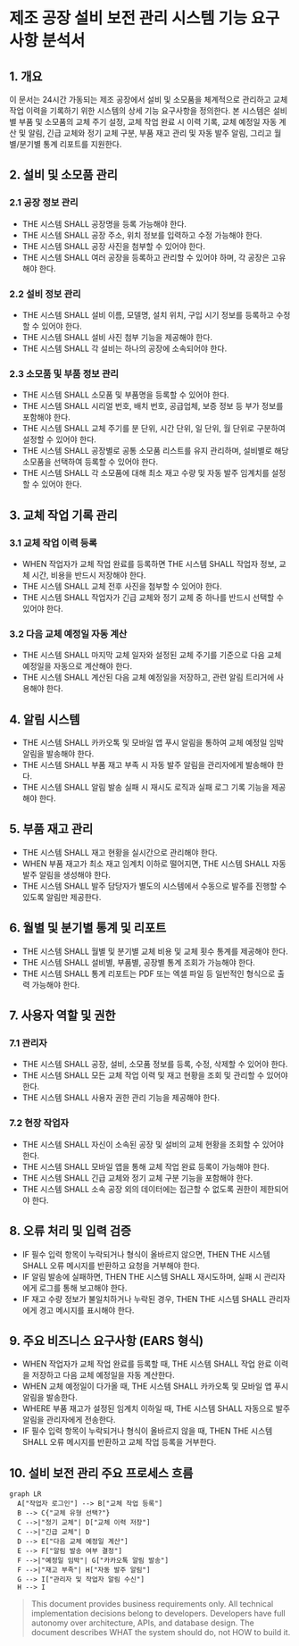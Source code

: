 # 제조 공장 설비 보전 관리 시스템 기능 요구사항 분석서

## 1. 개요

이 문서는 24시간 가동되는 제조 공장에서 설비 및 소모품을 체계적으로 관리하고 교체 작업 이력을 기록하기 위한 시스템의 상세 기능 요구사항을 정의한다. 본 시스템은 설비별 부품 및 소모품의 교체 주기 설정, 교체 작업 완료 시 이력 기록, 교체 예정일 자동 계산 및 알림, 긴급 교체와 정기 교체 구분, 부품 재고 관리 및 자동 발주 알림, 그리고 월별/분기별 통계 리포트를 지원한다.

## 2. 설비 및 소모품 관리

### 2.1 공장 정보 관리
- THE 시스템 SHALL 공장명을 등록 가능해야 한다.
- THE 시스템 SHALL 공장 주소, 위치 정보를 입력하고 수정 가능해야 한다.
- THE 시스템 SHALL 공장 사진을 첨부할 수 있어야 한다.
- THE 시스템 SHALL 여러 공장을 등록하고 관리할 수 있어야 하며, 각 공장은 고유해야 한다.

### 2.2 설비 정보 관리
- THE 시스템 SHALL 설비 이름, 모델명, 설치 위치, 구입 시기 정보를 등록하고 수정할 수 있어야 한다.
- THE 시스템 SHALL 설비 사진 첨부 기능을 제공해야 한다.
- THE 시스템 SHALL 각 설비는 하나의 공장에 소속되어야 한다.

### 2.3 소모품 및 부품 정보 관리
- THE 시스템 SHALL 소모품 및 부품명을 등록할 수 있어야 한다.
- THE 시스템 SHALL 시리얼 번호, 배치 번호, 공급업체, 보증 정보 등 부가 정보를 포함해야 한다.
- THE 시스템 SHALL 교체 주기를 분 단위, 시간 단위, 일 단위, 월 단위로 구분하여 설정할 수 있어야 한다.
- THE 시스템 SHALL 공장별로 공통 소모품 리스트를 유지 관리하며, 설비별로 해당 소모품을 선택하여 등록할 수 있어야 한다.
- THE 시스템 SHALL 각 소모품에 대해 최소 재고 수량 및 자동 발주 임계치를 설정할 수 있어야 한다.

## 3. 교체 작업 기록 관리

### 3.1 교체 작업 이력 등록
- WHEN 작업자가 교체 작업 완료를 등록하면 THE 시스템 SHALL 작업자 정보, 교체 시간, 비용을 반드시 저장해야 한다.
- THE 시스템 SHALL 교체 전후 사진을 첨부할 수 있어야 한다.
- THE 시스템 SHALL 작업자가 긴급 교체와 정기 교체 중 하나를 반드시 선택할 수 있어야 한다.

### 3.2 다음 교체 예정일 자동 계산
- THE 시스템 SHALL 마지막 교체 일자와 설정된 교체 주기를 기준으로 다음 교체 예정일을 자동으로 계산해야 한다.
- THE 시스템 SHALL 계산된 다음 교체 예정일을 저장하고, 관련 알림 트리거에 사용해야 한다.

## 4. 알림 시스템

- THE 시스템 SHALL 카카오톡 및 모바일 앱 푸시 알림을 통하여 교체 예정일 임박 알림을 발송해야 한다.
- THE 시스템 SHALL 부품 재고 부족 시 자동 발주 알림을 관리자에게 발송해야 한다.
- THE 시스템 SHALL 알림 발송 실패 시 재시도 로직과 실패 로그 기록 기능을 제공해야 한다.

## 5. 부품 재고 관리

- THE 시스템 SHALL 재고 현황을 실시간으로 관리해야 한다.
- WHEN 부품 재고가 최소 재고 임계치 이하로 떨어지면, THE 시스템 SHALL 자동 발주 알림을 생성해야 한다.
- THE 시스템 SHALL 발주 담당자가 별도의 시스템에서 수동으로 발주를 진행할 수 있도록 알림만 제공한다.

## 6. 월별 및 분기별 통계 및 리포트

- THE 시스템 SHALL 월별 및 분기별 교체 비용 및 교체 횟수 통계를 제공해야 한다.
- THE 시스템 SHALL 설비별, 부품별, 공장별 통계 조회가 가능해야 한다.
- THE 시스템 SHALL 통계 리포트는 PDF 또는 엑셀 파일 등 일반적인 형식으로 출력 가능해야 한다.

## 7. 사용자 역할 및 권한

### 7.1 관리자
- THE 시스템 SHALL 공장, 설비, 소모품 정보를 등록, 수정, 삭제할 수 있어야 한다.
- THE 시스템 SHALL 모든 교체 작업 이력 및 재고 현황을 조회 및 관리할 수 있어야 한다.
- THE 시스템 SHALL 사용자 권한 관리 기능을 제공해야 한다.

### 7.2 현장 작업자
- THE 시스템 SHALL 자신이 소속된 공장 및 설비의 교체 현황을 조회할 수 있어야 한다.
- THE 시스템 SHALL 모바일 앱을 통해 교체 작업 완료 등록이 가능해야 한다.
- THE 시스템 SHALL 긴급 교체와 정기 교체 구분 기능을 포함해야 한다.
- THE 시스템 SHALL 소속 공장 외의 데이터에는 접근할 수 없도록 권한이 제한되어야 한다.

## 8. 오류 처리 및 입력 검증

- IF 필수 입력 항목이 누락되거나 형식이 올바르지 않으면, THEN THE 시스템 SHALL 오류 메시지를 반환하고 요청을 거부해야 한다.
- IF 알림 발송에 실패하면, THEN THE 시스템 SHALL 재시도하며, 실패 시 관리자에게 로그를 통해 보고해야 한다.
- IF 재고 수량 정보가 불일치하거나 누락된 경우, THEN THE 시스템 SHALL 관리자에게 경고 메시지를 표시해야 한다.

## 9. 주요 비즈니스 요구사항 (EARS 형식)

- WHEN 작업자가 교체 작업 완료를 등록할 때, THE 시스템 SHALL 작업 완료 이력을 저장하고 다음 교체 예정일을 자동 계산한다.
- WHEN 교체 예정일이 다가올 때, THE 시스템 SHALL 카카오톡 및 모바일 앱 푸시 알림을 발송한다.
- WHERE 부품 재고가 설정된 임계치 이하일 때, THE 시스템 SHALL 자동으로 발주 알림을 관리자에게 전송한다.
- IF 필수 입력 항목이 누락되거나 형식이 올바르지 않을 때, THEN THE 시스템 SHALL 오류 메시지를 반환하고 교체 작업 등록을 거부한다.

## 10. 설비 보전 관리 주요 프로세스 흐름

```mermaid
graph LR
  A["작업자 로그인"] --> B["교체 작업 등록"]
  B --> C{"교체 유형 선택?"}
  C -->|"정기 교체"| D["교체 이력 저장"]
  C -->|"긴급 교체"| D
  D --> E["다음 교체 예정일 계산"]
  E --> F["알림 발송 여부 결정"]
  F -->|"예정일 임박"| G["카카오톡 알림 발송"]
  F -->|"재고 부족"| H["자동 발주 알림"]
  G --> I["관리자 및 작업자 알림 수신"]
  H --> I
```


> This document provides business requirements only. All technical implementation decisions belong to developers. Developers have full autonomy over architecture, APIs, and database design. The document describes WHAT the system should do, not HOW to build it.
